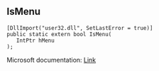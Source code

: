 ## IsMenu

```
[DllImport("user32.dll", SetLastError = true)]
public static extern bool IsMenu(
   IntPtr hMenu
);
```

Microsoft documentation: [Link](https://docs.microsoft.com/en-us/windows/win32/api/winuser/nf-winuser-ismenu)
